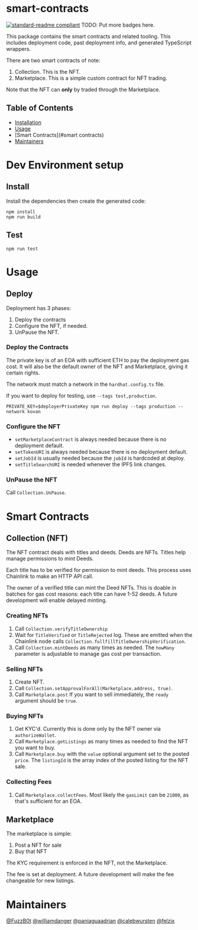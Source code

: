 # smart-contracts

[![standard-readme compliant](https://img.shields.io/badge/standard--readme-OK-green.svg?style=flat-square)](https://github.com/RichardLitt/standard-readme)
TODO: Put more badges here.

This package contains the smart contracts and related tooling.
This includes deployment code, past deployment info, and generated TypeScript wrappers. 

There are two smart contracts of note:
1. Collection. This is the NFT.
2. Marketplace. This is a simple custom contract for NFT trading.

Note that the NFT can **only** by traded through the Marketplace.

## Table of Contents

- [Installation](#install)
- [Usage](#usage)
- [Smart Contracts](#smart contracts)
- [Maintainers](#maintainers)

# Dev Environment setup

## Install
Install the dependencies then create the generated code:
```
npm install
npm run build
```
    
## Test
```
npm run test
```
  
# Usage

## Deploy
Deployment has 3 phases:
1. Deploy the contracts
2. Configure the NFT, if needed.
3. UnPause the NFT.

### Deploy the Contracts

The private key is of an EOA with sufficient ETH to pay the deployment gas cost.
It will also be the default owner of the NFT and Marketplace, giving it certain rights.

The network must match a network in the `hardhat.config.ts` file.

If you want to deploy for testing, use `--tags test,production`.

```
PRIVATE_KEY=$deployerPrivateKey npm run deploy --tags production --network kovan
```

### Configure the NFT
- `setMarketplaceContract` is always needed because there is no deployment default.
- `setTokenURI` is always needed because there is no deployment default.
- `setJobId` is usually needed because the `jobId` is hardcoded at deploy.
- `setTitleSearchURI` is needed whenever the IPFS link changes.

### UnPause the NFT
Call `Collection.UnPause`.

# Smart Contracts

## Collection (NFT)
The NFT contract deals with titles and deeds.
Deeds are NFTs.
Titles help manage permissions to mint Deeds.

Each title has to be verified for permission to mint deeds.
This process uses Chainlink to make an HTTP API call.

The owner of a verified title can mint the Deed NFTs.
This is doable in batches for gas cost reasons:
each title can have 1-52 deeds.
A future development will enable delayed minting.

### Creating NFTs
1. Call `Collection.verifyTitleOwnership`
2. Wait for `TitleVerified` or `TitleRejected` log.
   These are emitted when the Chainlink node calls `Collection.fullfillTitleOwnershipVerification`.
3. Call `Collection.mintDeeds` as many times as needed.
   The `howMany` parameter is adjustable to manage gas cost per transaction.

### Selling NFTs
1. Create NFT.
2. Call `Collection.setApprovalForAll(Marketplace.address, true)`.
3. Call `Marketplace.post`
   If you want to sell immediately, the `ready` argument should be `true`.

### Buying NFTs
1. Get KYC'd. Currently this is done only by the NFT owner via `authorizeWallet`.
2. Call `Marketplace.getListings` as many times as needed to find the NFT you want to buy.
3. Call `Marketplace.buy` with the `value` optional argument set to the posted `price`.
   The `listingId` is the array index of the posted listing for the NFT sale.

### Collecting Fees
1. Call `Marketplace.collectFees`.
   Most likely the `gasLimit` can be `21000`, as that's sufficient for an EOA.


## Marketplace
The marketplace is simple:
1. Post a NFT for sale
2. Buy that NFT

The KYC requirement is enforced in the NFT, not the Marketplace.

The fee is set at deployment.
A future development will make the fee changeable for new listings.

# Maintainers

[@FuzzB0t](https://github.com/FuzzB0t)
[@williamdanger](https://github.com/williamdanger)
[@paniaguaadrian](https://github.com/paniaguaadrian)
[@calebwursten](https://github.com/calebwursten)
[@felzix](https://github.com/felzix)
